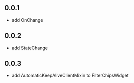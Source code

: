 ## 0.0.1

- add OnChange

## 0.0.2

- add StateChange

## 0.0.3

- add AutomaticKeepAliveClientMixin to FilterChipsWidget
